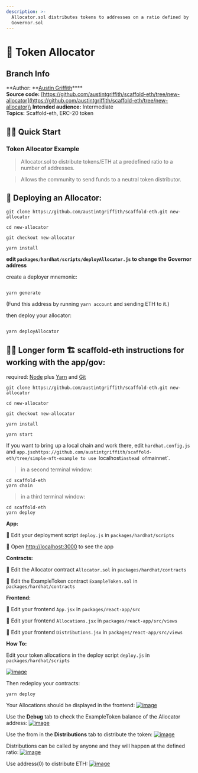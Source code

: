 ```yaml
---
description: >-
  Allocator.sol distributes tokens to addresses on a ratio defined by
  Governor.sol
---
```


# 🐊 Token Allocator

## Branch Info

**Author: **[Austin Griffith](https://github.com/austintgriffith)****\
**Source code:** [https://github.com/austintgriffith/scaffold-eth/tree/new-allocator](https://github.com/austintgriffith/scaffold-eth/tree/new-allocator)\
**Intended audience:** Intermediate\
**Topics:** Scaffold-eth, ERC-20 token

## 🏃‍♀️ Quick Start

### Token Allocator Example

> Allocator.sol to distribute tokens/ETH at a predefined ratio to a number of addresses.

> Allows the community to send funds to a neutral token distributor.

## 🐊 Deploying an Allocator:

```
git clone https://github.com/austintgriffith/scaffold-eth.git new-allocator

cd new-allocator

git checkout new-allocator

yarn install
```

**edit `packages/hardhat/scripts/deployAllocator.js` to change the Governor address**

create a deployer mnemonic:

```

yarn generate

```

(Fund this address by running `yarn account` and sending ETH to it.)

then deploy your allocator:

```

yarn deployAllocator

```

## 🏃‍♀️ Longer form 🏗 scaffold-eth instructions for working with the app/gov:

required: [Node](https://nodejs.org/dist/latest-v12.x/) plus [Yarn](https://classic.yarnpkg.com/en/docs/install/) and [Git](https://git-scm.com/downloads)

```
git clone https://github.com/austintgriffith/scaffold-eth.git new-allocator

cd new-allocator

git checkout new-allocator
```

```
yarn install
```

```
yarn start
```

If you want to bring up a local chain and work there, edit `hardhat.config.js` and `app.jsxhttps://github.com/austintgriffith/scaffold-eth/tree/simple-nft-example to use `localhost`instead of`mainnet\`.

> in a second terminal window:

```
cd scaffold-eth
yarn chain
```

> in a third terminal window:

```
cd scaffold-eth
yarn deploy
```

**App:**

💼 Edit your deployment script `deploy.js` in `packages/hardhat/scripts`

📱 Open [http://localhost:3000](http://localhost:3000) to see the app

**Contracts:**

🔏 Edit the Allocator contract `Allocator.sol` in `packages/hardhat/contracts`

🔏 Edit the ExampleToken contract `ExampleToken.sol` in `packages/hardhat/contracts`

**Frontend:**

📝 Edit your frontend `App.jsx` in `packages/react-app/src`

📝 Edit your frontend `Allocations.jsx` in `packages/react-app/src/views`

📝 Edit your frontend `Distributions.jsx` in `packages/react-app/src/views`

**How To:**

Edit your token allocations in the deploy script `deploy.js` in `packages/hardhat/scripts`

[![image](https://user-images.githubusercontent.com/2653167/102407903-112bb780-3faa-11eb-9843-4fa70a8cb153.png)](https://user-images.githubusercontent.com/2653167/102407903-112bb780-3faa-11eb-9843-4fa70a8cb153.png)

Then redeploy your contracts:

```
yarn deploy
```

Your Allocations should be displayed in the frontend: [![image](https://user-images.githubusercontent.com/2653167/102407974-2dc7ef80-3faa-11eb-86d0-2b2393a2f8c4.png)](https://user-images.githubusercontent.com/2653167/102407974-2dc7ef80-3faa-11eb-86d0-2b2393a2f8c4.png)

Use the **Debug** tab to check the ExampleToken balance of the Allocator address: [![image](https://user-images.githubusercontent.com/2653167/102408139-69fb5000-3faa-11eb-8828-1d9b64bd23b0.png)](https://user-images.githubusercontent.com/2653167/102408139-69fb5000-3faa-11eb-8828-1d9b64bd23b0.png)

Use the from in the **Distributions** tab to distribute the token: [![image](https://user-images.githubusercontent.com/2653167/102408265-957e3a80-3faa-11eb-91f7-a88b61644130.png)](https://user-images.githubusercontent.com/2653167/102408265-957e3a80-3faa-11eb-91f7-a88b61644130.png)

Distributions can be called by anyone and they will happen at the defined ratio: [![image](https://user-images.githubusercontent.com/2653167/102408368-b2b30900-3faa-11eb-81f4-b13bae578caa.png)](https://user-images.githubusercontent.com/2653167/102408368-b2b30900-3faa-11eb-81f4-b13bae578caa.png)

Use address(0) to distribute ETH: [![image](https://user-images.githubusercontent.com/2653167/102408471-db3b0300-3faa-11eb-914e-25ecc5d1ad58.png)](https://user-images.githubusercontent.com/2653167/102408471-db3b0300-3faa-11eb-914e-25ecc5d1ad58.png)
